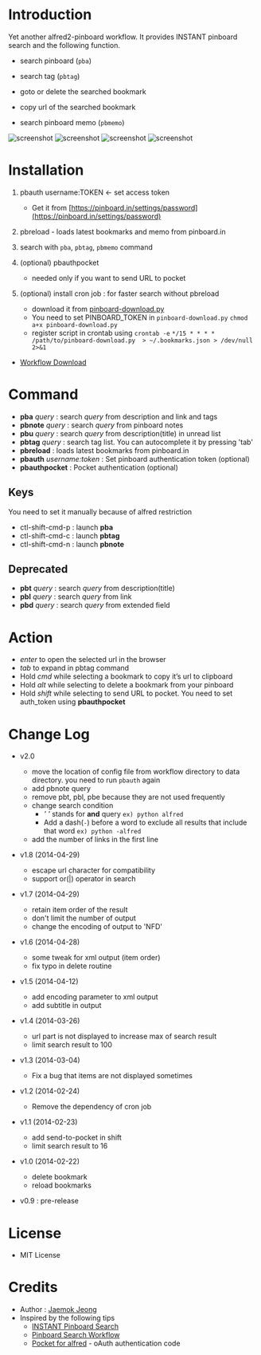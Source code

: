 # Introduction 

Yet another alfred2-pinboard workflow. It provides INSTANT pinboard search and the following function.

- search pinboard (`pba`)
- search tag (`pbtag`)
- goto or delete the searched bookmark 
- copy url of the searched bookmark

- search pinboard memo (`pbmemo`)

![screenshot](https://raw.github.com/jmjeong/alfred-extension/master/pinboard/pbhelp.jpg)
![screenshot](https://raw.github.com/jmjeong/alfred-extension/master/pinboard/search.jpg)
![screenshot](https://raw.github.com/jmjeong/alfred-extension/master/pinboard/pbtag.jpg)
![screenshot](https://raw.github.com/jmjeong/alfred-extension/master/pinboard/pbtag-search.jpg)

# Installation 

1. pbauth username:TOKEN <- set access token
    - Get it from [https://pinboard.in/settings/password](https://pinboard.in/settings/password)
2. pbreload - loads latest bookmarks and memo from pinboard.in
3. search with `pba`, `pbtag`, `pbmemo` command

3. (optional) pbauthpocket 
    - needed only if you want to send URL to pocket
4. (optional) install cron job  : for faster search without pbreload
    - download it from [pinboard-download.py](https://raw.github.com/jmjeong/alfred-extension/master/pinboard/pinboard-download.py)
    - You need to set PINBOARD_TOKEN in `pinboard-download.py`
          `chmod a+x pinboard-download.py`
    - register script in crontab using `crontab -e`
          `*/15 * * * * /path/to/pinboard-download.py  > ~/.bookmarks.json > /dev/null 2>&1`
	
- [Workflow Download](https://raw.github.com/jmjeong/alfred-extension/master/pinboard/pinboard.alfredworkflow)

# Command

- **pba** *query* : search *query* from description and link and tags
- **pbnote** *query* : search *query* from pinboard notes
- **pbu** *query* : search *query* from description(title) in unread list
- **pbtag** *query* : search tag list. You can autocomplete it by pressing 'tab'
- **pbreload** : loads latest bookmarks from pinboard.in
- **pbauth** *username:token* : Set pinboard authentication token (optional)
- **pbauthpocket** : Pocket authentication (optional)

## Keys 

You need to set it manually because of alfred restriction

- ctl-shift-cmd-p : launch **pba** 
- ctl-shift-cmd-c : launch **pbtag** 
- ctl-shift-cmd-n : launch **pbnote** 

## Deprecated

- **pbt** *query* : search *query* from description(title)
- **pbl** *query* : search *query* from link
- **pbd** *query* : search *query* from extended field

# Action

- *enter* to open the selected url in the browser
- *tab* to expand in pbtag command
- Hold *cmd* while selecting a bookmark to copy it’s url to clipboard
- Hold *alt* while selecting to delete a bookmark from your pinboard
- Hold *shift* while selecting to send URL to pocket. You need to set auth_token using **pbauthpocket**

# Change Log

- v2.0
  - move the location of config file from workflow directory to data directory. you need to run
    `pbauth` again
  - add pbnote query
  - remove pbt, pbl, pbe because they are not used frequently
  - change search condition
	  - *' '* stands for **and** query `ex) python alfred`
	  - Add a dash(`-`) before a word to exclude all results that include that word `ex) python -alfred`
  - add the number of links in the first line		

- v1.8 (2014-04-29)
  - escape url character for compatibility 
  - support or(|) operator in search
- v1.7 (2014-04-29)
  - retain item order of the result
  - don't limit the number of output
  - change the encoding of output to 'NFD'
- v1.6 (2014-04-28)
  - some tweak for xml output (item order)
  - fix typo in delete routine 
- v1.5 (2014-04-12)
  - add encoding parameter to xml output
  - add subtitle in output
- v1.4 (2014-03-26)
  - url part is not displayed to increase max of search result
  - limit search result to 100
- v1.3 (2014-03-04)
  - Fix a bug that items are not displayed sometimes
- v1.2 (2014-02-24)
  - Remove the dependency of cron job 
- v1.1 (2014-02-23)
  - add send-to-pocket in shift
  - limit search result to 16
- v1.0 (2014-02-22)
  - delete bookmark
  - reload bookmarks
- v0.9 : pre-release

# License 

- MIT License

# Credits

- Author : [Jaemok Jeong](mailto:jmjeong@gmail.com)
- Inspired by the following tips 
	- [INSTANT Pinboard Search](https://gist.github.com/myfreeweb/5189568)
	- [Pinboard Search Workflow](http://www.alfredforum.com/topic/979-pinboard-search-workflow/)
	- [Pocket for alfred](https://github.com/altryne/pocket_alfred) - oAuth authentication code
